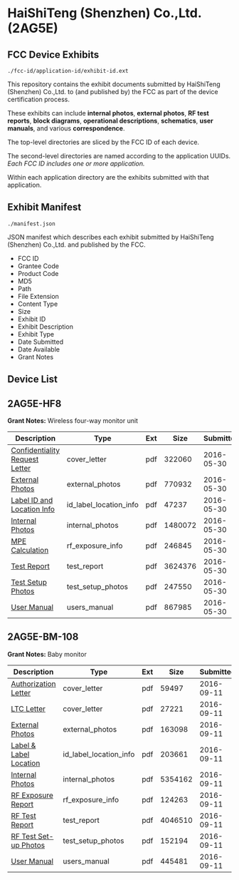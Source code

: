 # HaiShiTeng (Shenzhen) Co.,Ltd. (2AG5E)
## FCC Device Exhibits

```
./fcc-id/application-id/exhibit-id.ext
```

This repository contains the exhibit documents submitted by HaiShiTeng (Shenzhen) Co.,Ltd. to (and published by) the FCC as part of the device certification process.

These exhibits can include **internal photos**, **external photos**, **RF test reports**, **block diagrams**, **operational descriptions**, **schematics**, **user manuals**, and various **correspondence**.

The top-level directories are sliced by the FCC ID of each device.

The second-level directories are named according to the application UUIDs. *Each FCC ID includes one or more application.*

Within each application directory are the exhibits submitted with that application. 

## Exhibit Manifest

```
./manifest.json
```

JSON manifest which describes each exhibit submitted by HaiShiTeng (Shenzhen) Co.,Ltd. and published by the FCC.

- FCC ID
- Grantee Code
- Product Code
- MD5
- Path
- File Extension
- Content Type
- Size
- Exhibit ID
- Exhibit Description
- Exhibit Type
- Date Submitted
- Date Available
- Grant Notes

## Device List
## 2AG5E-HF8
**Grant Notes:** Wireless four-way monitor unit

| Description | Type | Ext | Size | Submitted | Available |
| ----------- | ---- | --- | ---- | --------- | --------- |
| [Confidentiality Request Letter](2AG5E-HF8/285399e091cd435e0a42d1f64e7945c7/3009745.pdf) | cover_letter | pdf | 322060 | 2016-05-30 | 2016-05-30 |
| [External Photos](2AG5E-HF8/285399e091cd435e0a42d1f64e7945c7/3009743.pdf) | external_photos | pdf | 770932 | 2016-05-30 | 2016-05-30 |
| [Label ID and Location Info](2AG5E-HF8/285399e091cd435e0a42d1f64e7945c7/3009741.pdf) | id_label_location_info | pdf | 47237 | 2016-05-30 | 2016-05-30 |
| [Internal Photos](2AG5E-HF8/285399e091cd435e0a42d1f64e7945c7/3009738.pdf) | internal_photos | pdf | 1480072 | 2016-05-30 | 2016-05-30 |
| [MPE Calculation](2AG5E-HF8/285399e091cd435e0a42d1f64e7945c7/3009736.pdf) | rf_exposure_info | pdf | 246845 | 2016-05-30 | 2016-05-30 |
| [Test Report](2AG5E-HF8/285399e091cd435e0a42d1f64e7945c7/3009742.pdf) | test_report | pdf | 3624376 | 2016-05-30 | 2016-05-30 |
| [Test Setup Photos](2AG5E-HF8/285399e091cd435e0a42d1f64e7945c7/3009737.pdf) | test_setup_photos | pdf | 247550 | 2016-05-30 | 2016-05-30 |
| [User Manual](2AG5E-HF8/285399e091cd435e0a42d1f64e7945c7/3009746.pdf) | users_manual | pdf | 867985 | 2016-05-30 | 2016-05-30 |
## 2AG5E-BM-108
**Grant Notes:** Baby monitor

| Description | Type | Ext | Size | Submitted | Available |
| ----------- | ---- | --- | ---- | --------- | --------- |
| [Authorization Letter](2AG5E-BM-108/213caa58b991eb1539a3544bd927c47c/3130490.pdf) | cover_letter | pdf | 59497 | 2016-09-11 | 2016-09-12 |
| [LTC Letter](2AG5E-BM-108/213caa58b991eb1539a3544bd927c47c/3130491.pdf) | cover_letter | pdf | 27221 | 2016-09-11 | 2016-09-12 |
| [External Photos](2AG5E-BM-108/213caa58b991eb1539a3544bd927c47c/3130492.pdf) | external_photos | pdf | 163098 | 2016-09-11 | 2016-09-12 |
| [Label & Label Location](2AG5E-BM-108/213caa58b991eb1539a3544bd927c47c/3130493.pdf) | id_label_location_info | pdf | 203661 | 2016-09-11 | 2016-09-12 |
| [Internal Photos](2AG5E-BM-108/213caa58b991eb1539a3544bd927c47c/3130494.pdf) | internal_photos | pdf | 5354162 | 2016-09-11 | 2016-09-12 |
| [RF Exposure Report](2AG5E-BM-108/213caa58b991eb1539a3544bd927c47c/3130496.pdf) | rf_exposure_info | pdf | 124263 | 2016-09-11 | 2016-09-12 |
| [RF Test Report](2AG5E-BM-108/213caa58b991eb1539a3544bd927c47c/3130498.pdf) | test_report | pdf | 4046510 | 2016-09-11 | 2016-09-12 |
| [RF Test Set-up Photos](2AG5E-BM-108/213caa58b991eb1539a3544bd927c47c/3130499.pdf) | test_setup_photos | pdf | 152194 | 2016-09-11 | 2016-09-12 |
| [User Manual](2AG5E-BM-108/213caa58b991eb1539a3544bd927c47c/3130500.pdf) | users_manual | pdf | 445481 | 2016-09-11 | 2016-09-12 |
